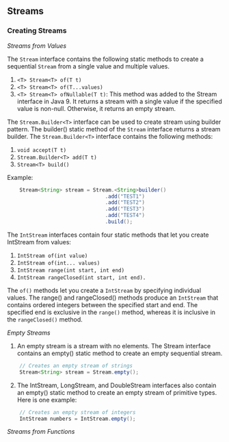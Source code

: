 ## Streams

### Creating Streams

*Streams from Values*

The `Stream` interface contains the following static methods to create a sequential `Stream` from a single value and multiple values.
1. `<T> Stream<T> of(T t)`
2. `<T> Stream<T> of(T...values)`
3. `<T> Stream<T> ofNullable(T t)`: This method was added to the Stream interface in Java 9. It returns a stream with a single value if the specified value is non-null. Otherwise, it returns an empty stream.

The `Stream.Builder<T>` interface can be used to create stream using builder pattern. The builder() static method of the `Stream` interface returns a stream builder.
The `Stream.Builder<T>` interface contains the following methods:
1. `void accept(T t)`
2. `Stream.Builder<T> add(T t)`
3. `Stream<T> build()`

Example:
```java
    Stream<String> stream = Stream.<String>builder()
                                .add("TEST1")
                                .add("TEST2")
                                .add("TEST3")
                                .add("TEST4")
                                .build();
```

The `IntStream` interfaces contain four static methods that let you create IntStream from values:

1. `IntStream of(int value)`
2. `IntStream of(int... values)`
3. `IntStream range(int start, int end)`
4. `IntStream rangeClosed(int start, int end).`

The `of()` methods let you create a `IntStream` by specifying individual values. 
The range() and rangeClosed() methods produce an `IntStream` that contains ordered integers between the specified start and end. The specified end is exclusive in the `range()` method, whereas it is inclusive in the `rangeClosed()` method.

*Empty Streams*
1. An empty stream is a stream with no elements. The Stream interface contains an empty() static method to create an empty sequential stream.
```java
    // Creates an empty stream of strings
    Stream<String> stream = Stream.empty();
```

2. The IntStream, LongStream, and DoubleStream interfaces also contain an empty() static method to create an empty stream of primitive types. Here is one example:
```java
    // Creates an empty stream of integers
    IntStream numbers = IntStream.empty();
```

*Streams from Functions*

